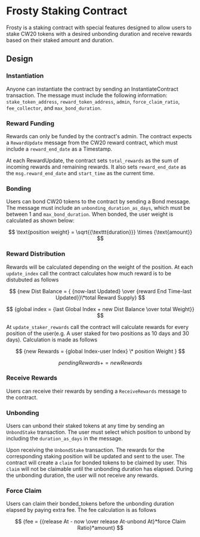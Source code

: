 # Frosty Staking Contract

Frosty is a staking contract with special features designed to allow users to stake CW20 tokens with a desired unbonding duration and receive rewards based on their staked amount and duration.

## Design

### Instantiation

Anyone can instantiate the contract by sending an InstantiateContract transaction. The message must include the following information: `stake_token_address`, `reward_token_address`, `admin`, `force_claim_ratio`, `fee_collector`, and `max_bond_duration`.

### Reward Funding

Rewards can only be funded by the contract's admin. The contract expects a `RewardUpdate` message from the CW20 reward contract, which must include a `reward_end_date` as a Timestamp.

At each RewardUpdate, the contract sets `total_rewards` as the sum of incoming rewards and remaining rewards. It also sets `reward_end_date` as the `msg.reward_end_date` and `start_time` as the current time.

### Bonding

Users can bond CW20 tokens to the contract by sending a Bond message. The message must include an `unbonding_duration_as_days`, which must be between 1 and `max_bond_duration`. When bonded, the user weight is calculated as shown below:

$$ \text{position weight} = \sqrt{{\texttt{duration}}} \times {\text{amount}} $$

### Reward Distribution

Rewards will be calculated depending on the weight of the position. At each `update_index` call the contract calculates how much reward is to be distubuted as follows

$$ {new Dist Balance = { {now-last Updated} \over {reward End Time-last Updated}}\*total Reward Supply} $$

$$ {global index = {last Global Index + new Dist Balance \over total Weight}} $$

At `update_staker_rewards` call the contract will calculate rewards for every position of the user(e.g. A user staked for two positions as 10 days and 30 days). Calculation is made as follows

$$ {new Rewards = {global Index-user Index} \* position Weight } $$

$$ {pending Rewards += new Rewards }$$

### Receive Rewards

Users can receive their rewards by sending a `ReceiveRewards` message to the contract.

### Unbonding

Users can unbond their staked tokens at any time by sending an `UnbondStake` transaction. The user must select which position to unbond by including the `duration_as_days` in the message.

Upon receiving the `UnbondStake` transaction. The rewards for the corresponding staking position will be updated and sent to the user. The contract will create a `claim` for bonded tokens to be claimed by user. This `claim` will not be claimable until the unbonding duration has elapsed. During the unbonding duration, the user will not receive any rewards.

### Force Claim

Users can claim their bonded_tokens before the unbonding duration elapsed by paying extra fee. The fee calculation is as follows

$$ {fee = {{release At - now \over release At-unbond At}*force Claim Ratio}*amount} $$
